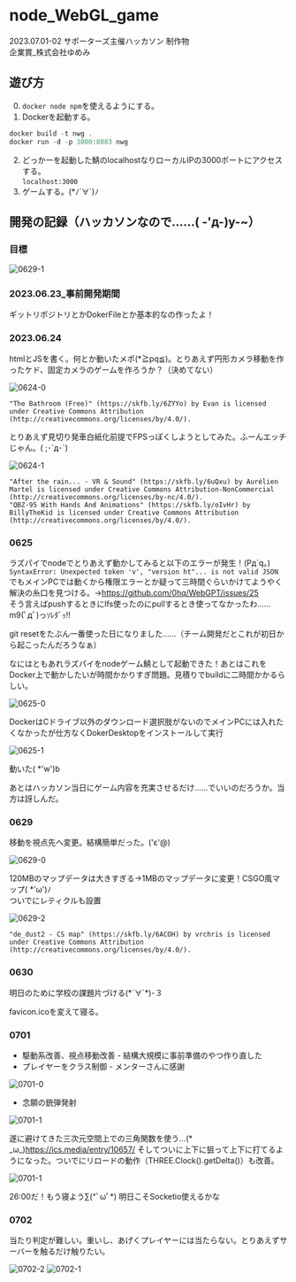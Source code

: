 # node_WebGL_game

2023.07.01-02 サポーターズ主催ハッカソン 制作物  
企業賞_株式会社ゆめみ

## 遊び方

0. `docker node npm`を使えるようにする。
1. Dockerを起動する。

```powershell
docker build -t nwg .
docker run -d -p 3000:8083 nwg
```

2. どっかーを起動した鯖のlocalhostなりローカルIPの3000ポートにアクセスする。  
  `localhost:3000`
1. ゲームする。(*ﾉ´∀`)ﾉ

## 開発の記録（ハッカソンなので……( -'д-)y-~）

### 目標

![0629-1](活動記録！/0629-1.png)

### 2023.06.23_事前開発期間

ギットリポジトリとかDokerFileとか基本的なの作ったよ！

### 2023.06.24

htmlとJSを書く。何とか動いたメポ(*≧pq≦)。とりあえず円形カメラ移動を作ったケド、固定カメラのゲームを作ろうか？（決めてない）

![0624-0](活動記録！/0624-0.gif)

`"The Bathroom (Free)" (https://skfb.ly/6ZYYo) by Evan is licensed under Creative Commons Attribution (http://creativecommons.org/licenses/by/4.0/).`

とりあえず見切り発車白紙化前提でFPSっぽくしようとしてみた。ふーんエッチじゃん。( ;･`д･´)

![0624-1](活動記録！/0624-1.gif)

`"After the rain... - VR & Sound" (https://skfb.ly/6uQxu) by Aurélien Martel is licensed under Creative Commons Attribution-NonCommercial (http://creativecommons.org/licenses/by-nc/4.0/).`  
`"QBZ-95 With Hands And Animations" (https://skfb.ly/oIvHr) by BillyTheKid is licensed under Creative Commons Attribution (http://creativecommons.org/licenses/by/4.0/).`

### 0625

ラズパイでnodeでとりあえず動かしてみると以下のエラーが発生！(Pд\`q｡)  
`SyntaxError: Unexpected token 'v', "version ht"... is not valid JSON`  
でもメインPCでは動くから権限エラーとか疑って三時間ぐらいかけてようやく解決の糸口を見つける。→<https://github.com/0hq/WebGPT/issues/25>  
そう言えばpushするときにlfs使ったのにpullするとき使ってなかったわ……m9(ﾟдﾟ)っｿﾚﾀﾞｯ!!

git resetをたぶん一番使った日になりました……（チーム開発だとこれが初日から起こったんだろうなぁ）

なにはともあれラズパイをnodeゲーム鯖として起動できた！あとはこれをDocker上で動かしたいが時間かかりすぎ問題。見積りでbuildに二時間かかるらしい。

![0625-0](活動記録！/0625-0.png)

DockerはCドライブ以外のダウンロード選択肢がないのでメインPCには入れたくなかったが仕方なくDokerDesktopをインストールして実行

![0625-1](活動記録！/0625-1.png)

動いた( *'w')b

あとはハッカソン当日にゲーム内容を充実させるだけ……でいいのだろうか。当方は訝しんだ。

### 0629

移動を視点先へ変更。結構簡単だった。('ε'@)

![0629-0](活動記録！/0629-0.gif)

120MBのマップデータは大きすぎる→1MBのマップデータに変更！CSGO風マップ( *'ω')ﾉ  
ついでにレティクルも設置

![0629-2](活動記録！/0629-2.png)

`"de_dust2 - CS map" (https://skfb.ly/6ACOH) by vrchris is licensed under Creative Commons Attribution (http://creativecommons.org/licenses/by/4.0/).`

### 0630

明日のために学校の課題片づける(\*´∀`\*)-３

favicon.icoを変えて寝る。

### 0701

- 駆動系改善、視点移動改善 - 結構大規模に事前準備のやつ作り直した
- プレイヤーをクラス制御 - メンターさんに感謝

![0701-0](活動記録！/0701-0.png)

- 念願の銃弾発射

![0701-1](活動記録！/0701-1.gif)

遂に避けてきた三次元空間上での三角関数を使う…\(\* \_ω\_\)<https://ics.media/entry/10657/>
そしてついに上下に狙って上下に打てるようになった。ついでにリロードの動作（THREE.Clock().getDelta()）も改善。

![0701-1](活動記録！/0701-2.gif)

26:00だ！もう寝よう∑(\*ﾟωﾟ\*)
明日こそSocketio使えるかな

### 0702

当たり判定が難しい。重いし、あげくプレイヤーには当たらない。とりあえずサーバーを触るだけ触りたい。

![0702-2](活動記録！/0702-0.gif)
![0702-1](活動記録！/0702-1.gif)
